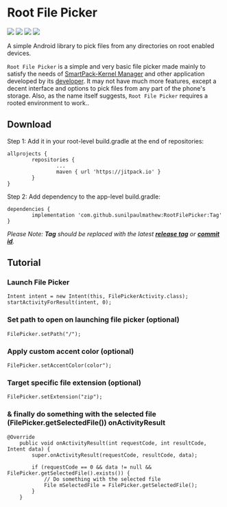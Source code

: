 # Root File Picker

[![](https://img.shields.io/badge/Root%20File%20&%20Picker%20-v0.7-green)](https://github.com/sunilpaulmathew/RootFilePicker/releases)
![](https://img.shields.io/github/languages/top/sunilpaulmathew/RootFilePicker)
![](https://img.shields.io/github/contributors/sunilpaulmathew/RootFilePicker)
![](https://img.shields.io/github/license/sunilpaulmathew/RootFilePicker)

A simple Android library to pick files from any directories on root enabled devices.

`Root File Picker` is a simple and very basic file picker made mainly to satisfy the needs of [SmartPack-Kernel Manager](https://github.com/SmartPack/SmartPack-Kernel-Manager) and other application developed by its [developer](https://github.com/sunilpaulmathew). It may not have much more features, except a decent interface and options to pick files from any part of the phone's storage. Also, as the name itself suggests, `Root File Picker` requires a rooted environment to work..

## Download

Step 1: Add it in your root-level build.gradle at the end of repositories:
```
allprojects {
        repositories {
                ...
                maven { url 'https://jitpack.io' }
        }
}
```

Step 2: Add dependency to the app-level build.gradle:
```
dependencies {
        implementation 'com.github.sunilpaulmathew:RootFilePicker:Tag'
}
```
*Please Note: **Tag** should be replaced with the latest **[release tag](https://github.com/sunilpaulmathew/RootFilePicker/releases)** or **[commit id](https://github.com/sunilpaulmathew/RootFilePicker/commits/main)**.*

## Tutorial

### Launch File Picker

```
Intent intent = new Intent(this, FilePickerActivity.class);
startActivityForResult(intent, 0);
```

### Set path to open on launching  file picker (optional)
```
FilePicker.setPath("/");
```

### Apply custom accent color (optional)
```
FilePicker.setAccentColor(color");
```

### Target specific file extension (optional)
```
FilePicker.setExtension("zip");
```

### & finally do something with the selected file (FilePicker.getSelectedFile()) onActivityResult

```
@Override
    public void onActivityResult(int requestCode, int resultCode, Intent data) {
        super.onActivityResult(requestCode, resultCode, data);

        if (requestCode == 0 && data != null && FilePicker.getSelectedFile().exists()) {
            // Do something with the selected file
            File mSelectedFile = FilePicker.getSelectedFile();
        }
    }
```